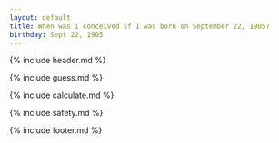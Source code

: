 ```yaml
---
layout: default
title: When was I conceived if I was born on September 22, 1905?
birthday: Sept 22, 1905
---
```


{% include header.md %}

{% include guess.md %}

{% include calculate.md %}

{% include safety.md %}

{% include footer.md %}



